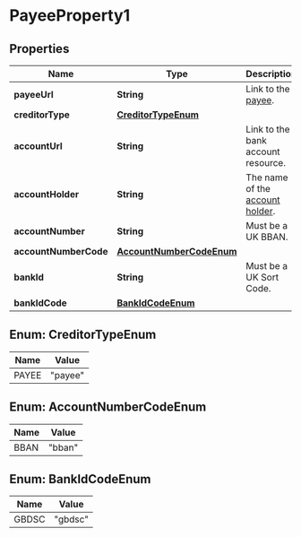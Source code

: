 

# PayeeProperty1


## Properties

| Name | Type | Description | Notes |
|------------ | ------------- | ------------- | -------------|
|**payeeUrl** | **String** | Link to the [payee](http://docs.griffin.com). |  [optional] |
|**creditorType** | [**CreditorTypeEnum**](#CreditorTypeEnum) |  |  |
|**accountUrl** | **String** | Link to the bank account resource. |  [optional] |
|**accountHolder** | **String** | The name of the [account holder](http://docs.griffin.com). |  [optional] |
|**accountNumber** | **String** | Must be a UK BBAN. |  [optional] |
|**accountNumberCode** | [**AccountNumberCodeEnum**](#AccountNumberCodeEnum) |  |  [optional] |
|**bankId** | **String** | Must be a UK Sort Code. |  [optional] |
|**bankIdCode** | [**BankIdCodeEnum**](#BankIdCodeEnum) |  |  [optional] |



## Enum: CreditorTypeEnum

| Name | Value |
|---- | -----|
| PAYEE | &quot;payee&quot; |



## Enum: AccountNumberCodeEnum

| Name | Value |
|---- | -----|
| BBAN | &quot;bban&quot; |



## Enum: BankIdCodeEnum

| Name | Value |
|---- | -----|
| GBDSC | &quot;gbdsc&quot; |



